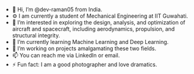 - 👋 Hi, I’m @dev-raman05 from India.
- ⚙️ I am currently a student of Mechanical Engineering at IIT Guwahati.
- 👀 I’m interested in exploring the design, analysis, and optimization of aircraft and spacecraft, including aerodynamics, propulsion, and structural integrity.
- 🌱 I’m currently learning Machine Learning and Deep Learning.
- 💞️ I’m working on projects amalgamating these two fields.
- 📫 You can reach me via LinkedIn or email.
- ⚡ Fun fact: I am a good photographer and love dramatics.

<!---
dev-raman05/dev-raman05 is a ✨ special ✨ repository because its `README.md` (this file) appears on your GitHub profile.
You can click the Preview link to take a look at your changes.
--->
